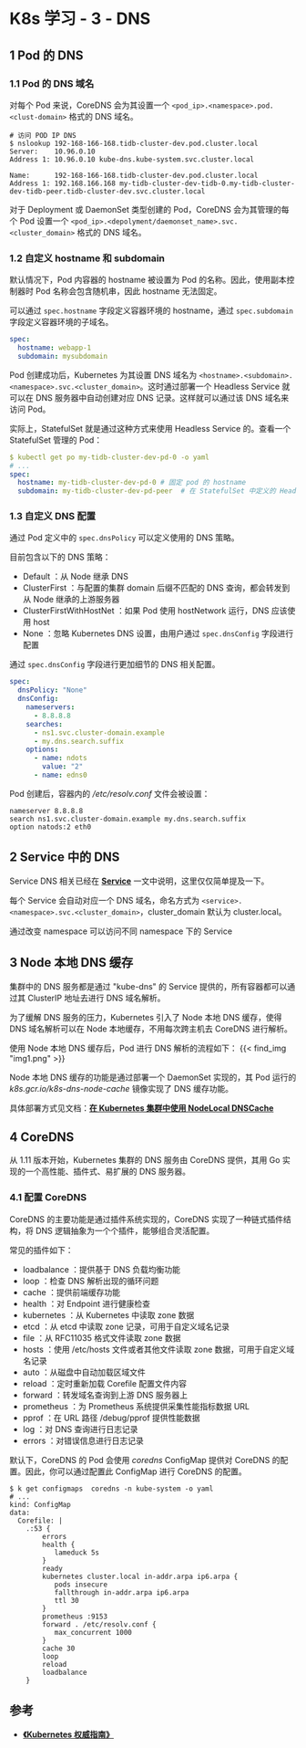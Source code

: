 # K8s 学习 - 3 - DNS


## 1 Pod 的 DNS

### 1.1 Pod 的 DNS 域名
对每个 Pod 来说，CoreDNS 会为其设置一个 `<pod_ip>.<namespace>.pod.<clust-domain>` 格式的 DNS 域名。
```shell
# 访问 POD IP DNS
$ nslookup 192-168-166-168.tidb-cluster-dev.pod.cluster.local
Server:    10.96.0.10
Address 1: 10.96.0.10 kube-dns.kube-system.svc.cluster.local

Name:      192-168-166-168.tidb-cluster-dev.pod.cluster.local
Address 1: 192.168.166.168 my-tidb-cluster-dev-tidb-0.my-tidb-cluster-dev-tidb-peer.tidb-cluster-dev.svc.cluster.local
```

对于 Deployment 或 DaemonSet 类型创建的 Pod，CoreDNS 会为其管理的每个 Pod 设置一个 `<pod_ip>.<depolyment/daemonset_name>.svc.<cluster_domain>` 格式的 DNS 域名。

### 1.2 自定义 hostname 和 subdomain
默认情况下，Pod 内容器的 hostname 被设置为 Pod 的名称。因此，使用副本控制器时 Pod 名称会包含随机串，因此 hostname 无法固定。

可以通过 `spec.hostname` 字段定义容器环境的 hostname，通过 `spec.subdomain` 字段定义容器环境的子域名。
```yaml
spec:
  hostname: webapp-1
  subdomain: mysubdomain
```

Pod 创建成功后，Kubernetes 为其设置 DNS 域名为 `<hostname>.<subdomain>.<namespace>.svc.<cluster_domain>`。这时通过部署一个 Headless Service 就可以在 DNS 服务器中自动创建对应 DNS 记录。这样就可以通过该 DNS 域名来访问 Pod。

实际上，StatefulSet 就是通过这种方式来使用 Headless Service 的。查看一个 StatefulSet 管理的 Pod：
```yaml
$ kubectl get po my-tidb-cluster-dev-pd-0 -o yaml
# ...
spec:
  hostname: my-tidb-cluster-dev-pd-0 # 固定 pod 的 hostname
  subdomain: my-tidb-cluster-dev-pd-peer  # 在 StatefulSet 中定义的 Headless Service name
```

### 1.3 自定义 DNS 配置
通过 Pod 定义中的 `spec.dnsPolicy` 可以定义使用的 DNS 策略。

目前包含以下的 DNS 策略：
* Default ：从 Node 继承 DNS
* ClusterFirst ：与配置的集群 domain 后缀不匹配的 DNS 查询，都会转发到从 Node 继承的上游服务器
* ClusterFirstWithHostNet ：如果 Pod 使用 hostNetwork 运行，DNS 应该使用 host
* None ：忽略 Kubernetes DNS 设置，由用户通过 `spec.dnsConfig` 字段进行配置

通过 `spec.dnsConfig` 字段进行更加细节的 DNS 相关配置。
```yaml
spec:
  dnsPolicy: "None"
  dnsConfig:
    nameservers:
      - 8.8.8.8
    searches:
      - ns1.svc.cluster-domain.example
      - my.dns.search.suffix
    options:
      - name: ndots
        value: "2"
      - name: edns0
```

Pod 创建后，容器内的 */etc/resolv.conf* 文件会被设置：
```shell
nameserver 8.8.8.8
search ns1.svc.cluster-domain.example my.dns.search.suffix
option natods:2 eth0
```

## 2 Service 中的 DNS

Service DNS 相关已经在 [**Service**](../2-service/) 一文中说明，这里仅仅简单提及一下。

每个 Service 会自动对应一个 DNS 域名，命名方式为 `<service>.<namespace>.svc.<cluster_domain>`，cluster_domain 默认为 cluster.local。

通过改变 namespace 可以访问不同 namespace 下的 Service


## 3 Node 本地 DNS 缓存
集群中的 DNS 服务都是通过 "kube-dns" 的 Service 提供的，所有容器都可以通过其 ClusterIP 地址去进行 DNS 域名解析。

为了缓解 DNS 服务的压力，Kubernetes 引入了 Node 本地 DNS 缓存，使得 DNS 域名解析可以在 Node 本地缓存，不用每次跨主机去 CoreDNS 进行解析。

使用 Node 本地 DNS 缓存后，Pod 进行 DNS 解析的流程如下：
{{< find_img "img1.png" >}}

Node 本地 DNS 缓存的功能是通过部署一个 DaemonSet 实现的，其 Pod 运行的 *k8s.gcr.io/k8s-dns-node-cache* 镜像实现了 DNS 缓存功能。

具体部署方式见文档：[**在 Kubernetes 集群中使用 NodeLocal DNSCache**](https://kubernetes.io/zh/docs/tasks/administer-cluster/nodelocaldns/)


## 4 CoreDNS
从 1.11 版本开始，Kubernetes 集群的 DNS 服务由 CoreDNS 提供，其用 Go 实现的一个高性能、插件式、易扩展的 DNS 服务器。

### 4.1 配置 CoreDNS
CoreDNS 的主要功能是通过插件系统实现的，CoreDNS 实现了一种链式插件结构，将 DNS 逻辑抽象为一个个插件，能够组合灵活配置。

常见的插件如下：
* loadbalance ：提供基于 DNS 负载均衡功能
* loop ：检查 DNS 解析出现的循环问题
* cache ：提供前端缓存功能
* health ：对 Endpoint 进行健康检查
* kubernetes ：从 Kubernetes 中读取 zone 数据
* etcd ：从 etcd 中读取 zone 记录，可用于自定义域名记录
* file ：从 RFC11035 格式文件读取 zone 数据
* hosts ：使用 /etc/hosts 文件或者其他文件读取 zone 数据，可用于自定义域名记录
* auto ：从磁盘中自动加载区域文件
* reload ：定时重新加载 Corefile 配置文件内容
* forward ：转发域名查询到上游 DNS 服务器上
* prometheus ：为 Prometheus 系统提供采集性能指标数据 URL
* pprof ：在 URL 路径 /debug/pprof 提供性能数据
* log ：对 DNS 查询进行日志记录
* errors ：对错误信息进行日志记录

默认下，CoreDNS 的 Pod 会使用 *coredns* ConfigMap 提供对 CoreDNS 的配置。因此，你可以通过配置此 ConfigMap 进行 CoreDNS 的配置。
```shell
$ k get configmaps  coredns -n kube-system -o yaml
# ...
kind: ConfigMap
data:
  Corefile: |
    .:53 {
        errors
        health {
           lameduck 5s
        }
        ready
        kubernetes cluster.local in-addr.arpa ip6.arpa {
           pods insecure
           fallthrough in-addr.arpa ip6.arpa
           ttl 30
        }
        prometheus :9153
        forward . /etc/resolv.conf {
           max_concurrent 1000
        }
        cache 30
        loop
        reload
        loadbalance
    }
```


## 参考
* [**《Kubernetes 权威指南》**](https://book.douban.com/subject/35458432/)
